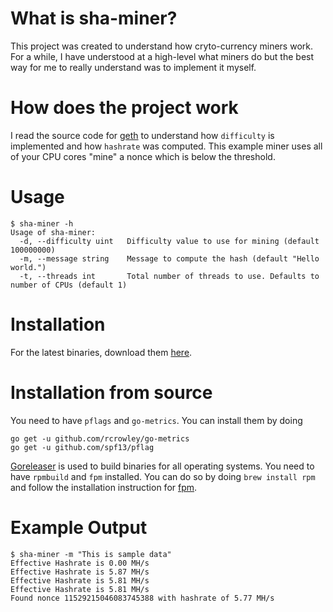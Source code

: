 # What is sha-miner?
This project was created to understand how cryto-currency miners work. For a while, I have understood at a high-level what miners do but the best way for me to really understand was to implement it myself.

# How does the project work 
I read the source code for [geth](https://github.com/ethereum/go-ethereum) to understand how `difficulty` is implemented and how `hashrate` was computed. This example miner uses all of your CPU cores "mine" a nonce which is below the threshold. 

# Usage 

```
$ sha-miner -h
Usage of sha-miner:
  -d, --difficulty uint   Difficulty value to use for mining (default 100000000)
  -m, --message string    Message to compute the hash (default "Hello world.")
  -t, --threads int       Total number of threads to use. Defaults to number of CPUs (default 1)
```

# Installation 
For the latest binaries, download them [here](https://github.com/amir20/sha-miner/releases).

# Installation from source
You need to have `pflags` and `go-metrics`. You can install them by doing 

```
go get -u github.com/rcrowley/go-metrics
go get -u github.com/spf13/pflag
```

[Goreleaser](https://goreleaser.com/#fpm_linux_packages) is used to build binaries for all operating systems. You need to have `rpmbuild` and `fpm` installed. You can do so by doing `brew install rpm` and follow the installation instruction for [fpm](http://fpm.readthedocs.io/en/latest/installing.html).

# Example Output

```
$ sha-miner -m "This is sample data"
Effective Hashrate is 0.00 MH/s
Effective Hashrate is 5.87 MH/s
Effective Hashrate is 5.81 MH/s
Effective Hashrate is 5.81 MH/s
Found nonce 11529215046083745388 with hashrate of 5.77 MH/s
```
